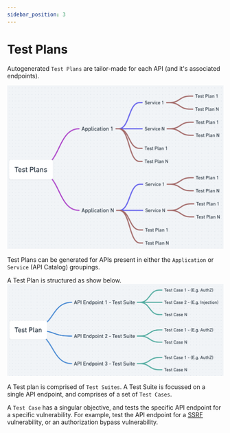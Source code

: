 ```yaml
---
sidebar_position: 3
---
```


# Test Plans
Autogenerated `Test Plans` are tailor-made for each API (and it's associated endpoints).

![](../assets/test-plans.png)

Test Plans can be generated for APIs present in either the `Application` or `Service` (API Catalog) groupings.

A Test Plan is structured as show below.
![](../assets/test-plan-structure-1.png)

A Test plan is comprised of `Test Suites`. A Test Suite is focussed on a single API endpoint, and comprises of a set of `Test Cases`.

A `Test Case` has a singular objective, and tests the specific API endpoint for a specific vulnerability. For example, test the API endpoint for a [SSRF](../issues/vulnerabilities/SSRF) vulnerability, or an authorization bypass vulnerability.
